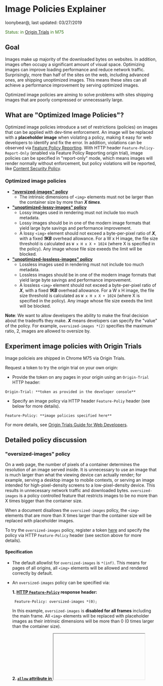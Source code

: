#  Image Policies Explainer

loonybear@, last updated: 03/27/2019

<span style="color:#38761d;">Status: in [Origin Trials](https://github.com/GoogleChrome/OriginTrials) in M75</span>


## Goal

Images make up majority of the downloaded bytes on websites. In addition, images often occupy a significant amount of visual space. Optimizing images can improve loading performance and reduce network traffic. Surprisingly, more than half of the sites on the web, including advanced ones, are shipping unoptimized images. This means these sites can all achieve a performance improvement by serving optimized images.

Optimized image policies are aiming to solve problems with sites shipping images that are poorly compressed or unnecessarily large.


## What are "Optimized Image Policies"?

Optimized image policies introduce a set of restrictions (policies) on images that can be applied with dev-time enforcement. An image will be replaced with a **placeholder image** when violating a policy, making it easy for web developers to identify and fix the error. In addition, violations can be observed via [Feature Policy Reporting](https://github.com/w3c/webappsec-feature-policy/blob/master/reporting.md). With HTTP header `Feature-Policy-Report-Only` (enabled via Feature Policy Reporting origin trial), image policies can be specified in "report-only" mode, which means images will render normally without enforcement, but policy violations will be reported, like [Content Security Policy](https://w3c.github.io/webappsec-csp/#cspro-header).


### Optimized image policies

*   **["oversized-images" policy](#oversized-images)**
    *   The intrinsic dimensions of `<img>` elements must not be larger than the container size by more than _***X times***_.
*   **["unoptimized-lossy-images" policy](#unoptimized-{lossy,lossless}-images)**
    *   Lossy images used in rendering must not include too much metadata.
    *   Lossy images should be in one of the modern image formats that yield large byte savings and performance improvement.
    *   A lossy `<img>` element should not exceed a byte-per-pixel ratio of _***X***_, with a fixed _**1KB**_ overhead allowance. For a W x H image, the file size threshold is calculated as `W x H x X + 1024` (where X is specified in the policy). Any image whose file size exeeds the limit will be blocked.
*   **["unoptimized-lossless-images" policy](#unoptimized-{lossy,lossless}-images)**
    *   Lossless images used in rendering must not include too much metadata.
    *   Lossless images should be in one of the modern image formats that yield large byte savings and performance improvement.
    *   A lossless `<img>` element should not exceed a byte-per-pixel ratio of _***X***_, with a fixed _**1KB**_ overhead allowance. For a W x H image, the file size threshold is calculated as `W x H x X + 1024` (where X is specified in the policy). Any image whose file size exeeds the limit will be blocked.    

**Note**: We want to allow developers the ability to make the final decision about the tradeoffs they make. _***X***_ means developers can specify the "value" of the policy. For example, `oversized-images *(2)` specifies the maximum ratio, 2, images are allowed to oversize by.


## Experiment image policies with Origin Trials

Image policieis are shipped in Chrome M75 via Origin Trials.

Request a token to try the origin trial on your own origin:
   * Provide the token on any pages in your origin using an `Origin-Trial` HTTP header:
   ```
   Origin-Trial: **token as provided in the developer console**
   ```

   * Specify an image policy via HTTP header `Feature-Poliy` header (see below for more details). 
   ```
   Feature-Policy: **image policies specified here**
   ```

For more details, see [Origin Trials Guide for Web Developers](https://github.com/GoogleChrome/OriginTrials/blob/gh-pages/developer-guide.md).



## Detailed policy discussion

<a name="oversized-images">
   
### "oversized-images" policy

</a>

On a web page, the number of pixels of a container determines the resolution of an image served inside. It is unnecessary to use an image that is much larger than what the viewing device can actually render; for example, serving a desktop image to mobile contexts, or serving an image intended for high-pixel-density screens to a low-pixel-density device. This results in unnecessary network traffic and downloaded bytes. `oversized-images` is a policy controlled feature that restricts images to be no more than X times bigger than the container size.

When a document disallows the `oversized-images` policy, the `<img>` elements that are more than X times larger than the container size will be replaced with placeholder images.

To try the `oversized-images` policy, register a token [here](https://developers.chrome.com/origintrials/#/trials/active) and specify the policy via HTTP `Feature-Policy` header (see section above for more details).


#### Specification

- The default allowlist for `oversized-images` is `*(inf)`. This means for pages of all origins,
all `<img>` elements will be allowed and rendered correctly by default.

- An `oversized-images` policy can be specified via:

    **1. [HTTP `Feature-Policy`](https://developer.mozilla.org/en-US/docs/Web/HTTP/Headers/Feature-Policy) response header:**
   ```html
    Feature-Policy: oversized-images *(0);
   ```
    In this example, `oversized-images` is **disabled for all frames** including the main frame. All `<img>` elements will be replaced with placeholder images as their intrinsic dimensions will be more than 0 (0 times larger than the container size).
    
    **2. [`allow` attribute in <iframe>](https://developer.mozilla.org/en-US/docs/Web/HTML/Element/iframe#Attributes):**
   ```html
   <iframe src="https://example.com" allow="oversized-images 'self'(2) https://foo.com(3);">
   ```
    In this example, `oversized-images` is **disabled everywhere except on the origin of the main document and on `https://foo.com`**. On the origin of the main document, any `<img>` element whose intrinsic dimensions are more than _2_ times larger than the container size will be replaced with a placeholder image. On 'https://foo.com', any `<img>` element whose intrinsic dimensions are more than _3_ times larger than the container size will be replaced with a placeholder image. **`<img>` elements on any other origins will be replaced with placeholder images**.

    ```html
    <iframe allow="oversized-images *(4) 'self'(3)"></iframe>
    ```
    In this example, **the maximum oversizing ratio allowed is set to 4 everywhere except on the origin of the main document where it is set to 3**. On the origin of the main document, any `<img>` element whose intrinsic dimensions are more than _4_ times larger than the container size will be replaced with a placeholder image. On other origins, any `<img>` element whose intrinsic dimensions are more than _3_ times larger than the container size will be replaced with a placeholder image.

- The recomnended oversizing ratio is **2**.

  **Note**: `oversized-images` takes a device's pixel ratio into account and compares the actual number of rendered pixels to the source image's intrinsic size.

  Use `srcset` to scale images on a higher resolution device.

- Feature policies combine in subframes, and the minimum value of the downscaling ratio will be applied. So if a frame whose maximum oversizing ration is set to 4, embed another using this syntax:

   ```html
   Feature-Policy: oversized-images *(4);
   ```
   ```html
   <iframe allow="oversized-images *(5)"></iframe>
   ```
   then the child frame would be allowed to render images with maximum oversizing ratio of **4**.   

   If that frame embedded another child frame of the syntax:

   ```html
   Feature-Policy: oversized-images *(4);
   ```
   ```html
   <iframe allow="oversized-images *(3)"></iframe>
   ```
   
   then the other child frame would be allowed to render images with maximum oversizing ratio of **3**.
   
   
   
#### Examples

<table>
  <tr align="center">
   <td width="400">Feature-Policy: oversized-images *(2);</td>
   <td width="400">Default behavior</td>
  </tr>
  <tr align="center">
   <td>
<img src="resources/max-ds-img-disabled1.png" width="80%">
   </td>
   <td>
<img src="resources/max-ds-img-enabled1.png" width="80%">
   </td>
  </tr>
</table>

For an `<img>` element, if neither the intrinsic width nor the intrinsic height of the source image exceeds the number of pixels allowed by the policy in the container (2 times larger than the container's width or height), the image will be rendered correctly; if both the width and the height of the source image exceed the limit, a placeholder image will be rendered instead.


<table>
  <tr align="center">
   <td width="400">Feature-Policy: oversized-images *(2);</td>
   <td width="400">Default behavior</td>
  </tr>
  <tr align="center">
   <td>
<img src="resources/max-ds-img-disabled0.png" width="80%">
   </td>
   <td>
<img src="resources/max-ds-img-enabled0.png" width="80%">
   </td>
  </tr>
</table>

For an `<img>` element, if neither the intrinsic width nor the intrinsic height of the source image exceeds the number of pixels allowed by the policy in the container (2 times larger than the container's width or height), the image will be rendered correctly; if the intrinsic width the source image exceeds the limit, a placeholder image will be rendered instead.


<table>
  <tr align="center">
   <td width="400">Feature-Policy: oversized-images *(2);</td>
   <td width="400">Default behavior</td>
  </tr>
  <tr align="center">
   <td>
<img src="resources/max-ds-img-disabled2.png" width="80%">
   </td>
   <td>
<img src="resources/max-ds-img-enabled2.png" width="80%">
   </td>
  </tr>
</table>

For an `<img>` element, if neither the intrinsic width or the intrinsic height of the source image exceeds the number of pixels allowed by the policy in the container (2 times larger than the container's width or height), the image will be rendered correctly; if the intrinsic height the source image exceeds the limit, a placeholder image will be rendered instead.
</br></br>


<a name="unoptimized-{lossy,lossless}-images">

### "unoptimized-lossy-images" policy and "unoptimized-lossless-images" policy

</a>

When optimizing images, the file size should be kept as small as possible. The larger the download size is, the longer it takes a page to load. Stripping metadata, picking a good image format, and using image compression, are all common ways to optimize an image's file size. `unoptimized-lossless-images` and `unoptimized-lossy-images` are policy controlled features that restricts images to a file size of no more than X times larger than the image resolution (width times height, pixels) on the web page.

When a document disallows the `unoptimized-lossless-images` policy or the `unoptimized-lossy-images` policy, the lossless or the lossy `<img>` elements whose file sizes are too large will be replaced with placeholder images.

**Note**: "unoptimized-lossy-images" policy and "unoptimized-lossless-images" policy do not apply on SVG images.

#### Specification
- The default allowlist for `unoptimized-lossless-images` and `unoptimized-lossy-images` is `*(inf)`. This means for pages of all origins, all `<img>` elements will be allowed and rendered correctly by default.

- The maximum file size allowrance is calculated as following:

   ```overhead allowance + byte-per-pixel ratio * image resolution``` 

   + The overhead allowance is tentatively set to 1KB (1024 bytes).
   + The byte-per-pixel ratio is specified by the user. 
        + The recommended byte-per-pixel ratio is **0.5** for lossy images ("unoptimized-lossy-images").
        + The recommended byte-per-pixel ratio is **1** for lossless images ("unoptimized-lossless-images").
 
- An "unoptimized-lossy-images" policy or an "unoptimized-lossless-images" policy can be specified via:

    **1. HTTP "feature-policy" response header:**
    ```html
    Feature-Policy: unoptimized-lossy-images *(0);
    ```
    In this example, `unoptimized-lossy-images` is **disabled for all frames** including the main frame. Any `<img>` element of JPEG format whose file size is over 1KB will be replaced with placeholder images as the byte-per-pixel ratio allowed is 0.

    **2. "allow" attribute in <iframe>:**
    ```html
    <iframe src="https://example.com" allow="unoptimized-lossless-images 'self'(0.8) https://foo.com(1);">
    ```

    In this example, `unoptimized-lossless-images` is **disabled everywhere except on the origin of the main document and on `https://foo.com`**. On the origin of the main document, any non JPEG `<img>` element whose file size exeeds the maximum file size allowance (with pite-per-pixel ratio set to 0.8) will be replaced with a placeholder image. On 'https://foo.com', any non JPEG `<img>` element whose file size exeeds the maximum file size allowance (with pite-per-pixel ratio set to 1) will be replaced with a placeholder image. **`<img>` elements on any other origins whose file size exeeds 1KB will be replaced with placeholder images**.

- Feature policies combine in subframes, and the minimum value of the bite-per-pixel ratio will be applied, so if a frame, whose maximum bite-per-pixel ratio is set to 0.9 for unoptimized-lossy-images, embedded another, which the syntax:

    ```html
    Feature-Policy: unoptimized-lossy-images *(0.9);
    ```
    ```html
    <iframe allow="unoptimized-lossy-images *(1.2)"></iframe>
    ```
    then the child frame would be allowed to render images with maximum byte-per-pixel ratio set to **0.9**

    ```html
    Feature-Policy: unoptimized-lossy-images *(0.9);
    ```
    ```html
    <iframe allow="unoptimized-lossy-images *(0.2)"></iframe>
    ```
   then the child frame would be allowed to render images with maximum byte-per-pixel ratio set to **0.2**


#### Examples

<table>
  <tr align="center">
   <td width="400">Feature-Policy: unoptimized-lossy-images *(0.8); </td>
   <td width="400">Default behavior </td>
  </tr>
  <tr align="center">
   <td>
 <img src="resources/unoptimized-disabled.png" width="80%"> 
   </td>
   <td>
 <img src="resources/unoptimized-enabled.png" width="80%"> 
   </td>
  </tr>
</table>

Any `<img>` element whose file size is within the allowance will be rendered correctly;

